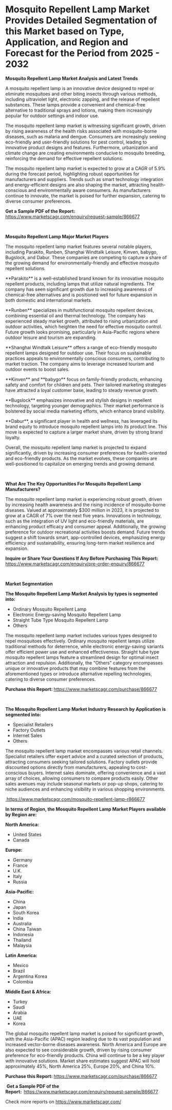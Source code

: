 <p><h1>Mosquito Repellent Lamp Market Provides Detailed Segmentation of this Market based on Type, Application, and Region and Forecast for the Period from 2025 - 2032</h1></p><p><strong>Mosquito Repellent Lamp Market Analysis and Latest Trends</strong></p>
<p><p>A mosquito repellent lamp is an innovative device designed to repel or eliminate mosquitoes and other biting insects through various methods, including ultraviolet light, electronic zapping, and the release of repellent substances. These lamps provide a convenient and chemical-free alternative to traditional sprays and lotions, making them increasingly popular for outdoor settings and indoor use.</p><p>The mosquito repellent lamp market is witnessing significant growth, driven by rising awareness of the health risks associated with mosquito-borne diseases, such as malaria and dengue. Consumers are increasingly seeking eco-friendly and user-friendly solutions for pest control, leading to innovative product designs and features. Furthermore, urbanization and climate change are creating environments conducive to mosquito breeding, reinforcing the demand for effective repellent solutions.</p><p>The mosquito repellent lamp market is expected to grow at a CAGR of 5.9% during the forecast period, highlighting robust opportunities for manufacturers and suppliers. Trends such as smart technology integration and energy-efficient designs are also shaping the market, attracting health-conscious and environmentally aware consumers. As manufacturers continue to innovate, the market is poised for further expansion, catering to diverse consumer preferences.</p></p>
<p><strong>Get a Sample PDF of the Report:&nbsp;</strong> <a href="https://www.marketscagr.com/enquiry/request-sample/866677?utm_campaign=1920&utm_medium=2&utm_source=Github&utm_content=ia&utm_term=07022025&utm_id=mosquito-repellent-lamp">https://www.marketscagr.com/enquiry/request-sample/866677</a></p>
<p>&nbsp;</p>
<p><strong>Mosquito Repellent Lamp Major Market Players</strong></p>
<p><p>The mosquito repellent lamp market features several notable players, including Parakito, Runben, Shanghai Windtalk Leisure, Kinven, babygo, Bugslock, and Dabur. These companies are competing to capture a share of the growing demand for environmentally-friendly and effective mosquito repellent solutions.</p><p>**Parakito** is a well-established brand known for its innovative mosquito repellent products, including lamps that utilize natural ingredients. The company has seen significant growth due to increasing awareness of chemical-free alternatives and is positioned well for future expansion in both domestic and international markets.</p><p>**Runben** specializes in multifunctional mosquito repellent devices, combining essential oil and thermal technology. The company has experienced steady market growth, attributed to rising urbanization and outdoor activities, which heighten the need for effective mosquito control. Future growth looks promising, particularly in Asia-Pacific regions where outdoor leisure and tourism are expanding.</p><p>**Shanghai Windtalk Leisure** offers a range of eco-friendly mosquito repellent lamps designed for outdoor use. Their focus on sustainable practices appeals to environmentally conscious consumers, contributing to market traction. The company aims to leverage increased tourism and outdoor events to boost sales.</p><p>**Kinven** and **babygo** focus on family-friendly products, enhancing safety and comfort for children and pets. Their tailored marketing strategies have attracted a loyal customer base, leading to steady revenue growth.</p><p>**Bugslock** emphasizes innovative and stylish designs in repellent technology, targeting younger demographics. Their market performance is bolstered by social media marketing efforts, which enhance brand visibility.</p><p>**Dabur**, a significant player in health and wellness, has leveraged its brand equity to introduce mosquito repellent lamps into its product line. This move is expected to capture a larger market share, driven by strong brand loyalty.</p><p>Overall, the mosquito repellent lamp market is projected to expand significantly, driven by increasing consumer preferences for health-oriented and eco-friendly products. As the market evolves, these companies are well-positioned to capitalize on emerging trends and growing demand.</p></p>
<p>&nbsp;</p>
<p><strong>What Are The Key Opportunities For Mosquito Repellent Lamp Manufacturers?</strong></p>
<p><p>The mosquito repellent lamp market is experiencing robust growth, driven by increasing health awareness and the rising incidence of mosquito-borne diseases. Valued at approximately $300 million in 2023, it is projected to grow at a CAGR of 7% over the next five years. Innovations in technology, such as the integration of UV light and eco-friendly materials, are enhancing product efficacy and consumer appeal. Additionally, the growing preference for outdoor recreational activities boosts demand. Future trends suggest a shift towards smart, app-controlled devices, emphasizing energy efficiency and sustainability, ensuring long-term market resilience and expansion.</p></p>
<p><strong>Inquire or Share Your Questions If Any Before Purchasing This Report:</strong> <a href="https://www.marketscagr.com/enquiry/pre-order-enquiry/866677?utm_campaign=1920&utm_medium=2&utm_source=Github&utm_content=ia&utm_term=07022025&utm_id=mosquito-repellent-lamp">https://www.marketscagr.com/enquiry/pre-order-enquiry/866677</a></p>
<p>&nbsp;</p>
<p><strong>Market Segmentation</strong></p>
<p><strong>The Mosquito Repellent Lamp Market Analysis by types is segmented into:</strong></p>
<p><ul><li>Ordinary Mosquito Repellent Lamp</li><li>Electronic Energy-saving Mosquito Repellent Lamp</li><li>Straight Tube Type Mosquito Repellent Lamp</li><li>Others</li></ul></p>
<p><p>The mosquito repellent lamp market includes various types designed to repel mosquitoes effectively. Ordinary mosquito repellent lamps utilize traditional methods for deterrence, while electronic energy-saving variants offer efficient power use and enhanced effectiveness. Straight tube type mosquito repellent lamps feature a streamlined design for optimal insect attraction and repulsion. Additionally, the "Others" category encompasses unique or innovative products that may combine features from the aforementioned types or introduce alternative repelling technologies, catering to diverse consumer preferences.</p></p>
<p><strong>Purchase this Report:&nbsp;</strong><a href="https://www.marketscagr.com/purchase/866677?utm_campaign=1920&utm_medium=2&utm_source=Github&utm_content=ia&utm_term=07022025&utm_id=mosquito-repellent-lamp">https://www.marketscagr.com/purchase/866677</a></p>
<p>&nbsp;</p>
<p><strong>The Mosquito Repellent Lamp Market Industry Research by Application is segmented into:</strong></p>
<p><ul><li>Specialist Retailers</li><li>Factory Outlets</li><li>Internet Sales</li><li>Others</li></ul></p>
<p><p>The mosquito repellent lamp market encompasses various retail channels. Specialist retailers offer expert advice and a curated selection of products, attracting consumers seeking tailored solutions. Factory outlets provide discounted options directly from manufacturers, appealing to cost-conscious buyers. Internet sales dominate, offering convenience and a vast array of choices, allowing consumers to compare products easily. Other sales avenues may include seasonal markets or pop-up shops, catering to niche audiences and enhancing visibility in various shopping environments.</p></p>
<p><a href="https://www.marketscagr.com/mosquito-repellent-lamp-r866677?utm_campaign=1920&utm_medium=2&utm_source=Github&utm_content=ia&utm_term=07022025&utm_id=mosquito-repellent-lamp">&nbsp;https://www.marketscagr.com/mosquito-repellent-lamp-r866677</a></p>
<p><strong>In terms of Region, the Mosquito Repellent Lamp Market Players available by Region are:</strong></p>
<p>
    <p> <strong> North America: </strong>
        <ul>
            <li>United States</li>
            <li>Canada</li>
        </ul>
        </p> 
    <p> <strong> Europe: </strong>
        <ul>
            <li>Germany</li>
            <li>France</li>
            <li>U.K.</li>
            <li>Italy</li>
            <li>Russia</li>
        </ul>
        </p> 
    <p> <strong> Asia-Pacific: </strong>
        <ul>
            <li>China</li>
            <li>Japan</li>
            <li>South Korea</li>
            <li>India</li>
            <li>Australia</li>
            <li>China Taiwan</li>
            <li>Indonesia</li>
            <li>Thailand</li>
            <li>Malaysia</li>
        </ul>
        </p> 
    <p> <strong> Latin America: </strong>
        <ul>
            <li>Mexico</li>
            <li>Brazil</li>
            <li>Argentina Korea</li>
            <li>Colombia</li>
        </ul>
        </p> 
    <p> <strong> Middle East & Africa: </strong>
        <ul>
            <li>Turkey</li>
            <li>Saudi</li>
            <li>Arabia</li>
            <li>UAE</li>
            <li>Korea</li>
        </ul>
    </p>
    </p>
<p><p>The global mosquito repellent lamp market is poised for significant growth, with the Asia-Pacific (APAC) region leading due to its vast population and increased vector-borne diseases awareness. North America and Europe are also expected to see considerable growth, driven by rising consumer preference for eco-friendly products. China will continue to be a key player with innovative solutions. Market share estimates suggest APAC will hold approximately 45%, North America 25%, Europe 20%, and China 10%.</p></p>
<p><strong>Purchase this Report: </strong><a href="https://www.marketscagr.com/purchase/866677?utm_campaign=1920&utm_medium=2&utm_source=Github&utm_content=ia&utm_term=07022025&utm_id=mosquito-repellent-lamp">https://www.marketscagr.com/purchase/866677</a></p>
<p>&nbsp;<strong>Get a Sample PDF of the Report:&nbsp;&nbsp;</strong><a href="https://www.marketscagr.com/enquiry/request-sample/866677?utm_campaign=1920&utm_medium=2&utm_source=Github&utm_content=ia&utm_term=07022025&utm_id=mosquito-repellent-lamp">https://www.marketscagr.com/enquiry/request-sample/866677</a></p>
<p><strong></strong></p>
<p>Check more reports on <a href="https://www.marketscagr.com/?utm_campaign=1920&utm_medium=2&utm_source=Github&utm_content=ia&utm_term=07022025&utm_id=mosquito-repellent-lamp">https://www.marketscagr.com/</a></p>